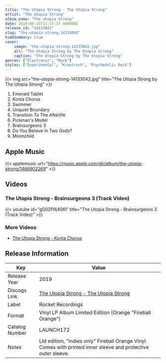 ```yaml
---
title: "The Utopia Strong - The Utopia Strong"
artist: "The Utopia Strong"
album_name: "The Utopia Strong"
date: 2019-09-15T11:57:37.000000Z
release_id: "14133042"
slug: "the-utopia-strong-14133042"
hideSummary: true
cover:
    image: "the-utopia-strong-14133042.jpg"
    alt: "The Utopia Strong by The Utopia Strong"
    caption: "The Utopia Strong by The Utopia Strong"
genres: ["Electronic", "Rock"]
styles: ["Experimental", "Krautrock", "Psychedelic Rock"]
---
```


{{< img src="the-utopia-strong-14133042.jpg" title="The Utopia Strong by The Utopia Strong" >}}

<!-- section break -->

1. Emerald Tablet
2. Konta Chorus
3. Swimmer
4. Unquiet Boundary
5. Transition To The Afterlife
6. Pickman's Model
7. Brainsurgeons 3
8. Do You Believe In Two Gods?
9. Moonchild

<!-- section break -->




## Apple Music
{{< applemusic url="https://music.apple.com/gb/album/the-utopia-strong/1466902269" >}}





## Videos
### The Utopia Strong - Brainsurgeons 3 (Track Video)
{{< youtube id="gG02P9j406I" title="The Utopia Strong - Brainsurgeons 3 (Track Video)" >}}<br>

### More Videos

- [The Utopia Strong - Konta Chorus](https://www.youtube.com/watch?v=-1osxHixrFc)


## Release Information
|  Key           | Value                                                |
| ---------------| ---------------------------------------------------- |
| Release Year   | 2019                                   |
| Discogs Link   | [The Utopia Strong - The Utopia Strong](https://www.discogs.com/release/14133042-The-Utopia-Strong-The-Utopia-Strong) |
| Label          | Rocket Recordings |
| Format         | Vinyl LP Album Limited Edition (Orange "Fireball Orange") |
| Catalog Number | LAUNCH172 |
| Notes | Ltd edition, "indies only" Fireball Orange Vinyl.  Comes with printed inner sleeve and protective outer sleeve. |